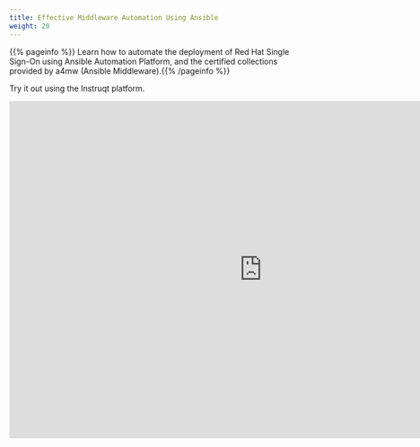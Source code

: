```yaml
---
title: Effective Middleware Automation Using Ansible
weight: 20
---
```


{{% pageinfo %}}
Learn how to automate the deployment of Red Hat Single Sign-On using Ansible Automation Platform, and the certified collections provided by a4mw (Ansible Middleware).{{% /pageinfo %}}

Try it out using the Instruqt platform.

<iframe width="900" height="600" sandbox="allow-forms allow-modals allow-popups allow-same-origin allow-scripts" src="https://play.instruqt.com/embed/redhat/tracks/getting-started-with-ansible-middleware?token=em_D-Agxf3IVgsz4c4G" style="border: 0;"></iframe>